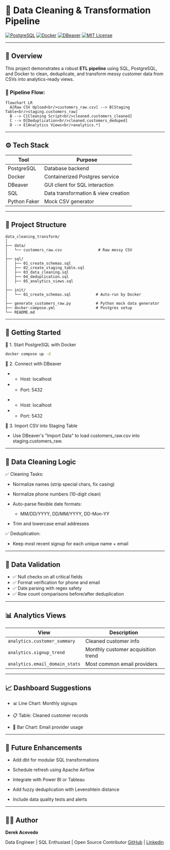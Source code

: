# 🧹 Data Cleaning & Transformation Pipeline

[![PostgreSQL](https://img.shields.io/badge/Database-PostgreSQL-blue)](https://www.postgresql.org/)
[![Docker](https://img.shields.io/badge/Container-Docker-blue)](https://www.docker.com/)
[![DBeaver](https://img.shields.io/badge/Client-DBeaver-lightgrey)](https://dbeaver.io/)
[![MIT License](https://img.shields.io/badge/License-MIT-yellow.svg)](LICENSE)

---

## 📌 Overview

This project demonstrates a robust **ETL pipeline** using SQL, PostgreSQL, and Docker to clean, deduplicate, and transform messy customer data from CSVs into analytics-ready views.

### 🔁 Pipeline Flow:
```mermaid
flowchart LR
  A[Raw CSV Upload<br/>customers_raw.csv] --> B[Staging Table<br/>staging.customers_raw]
  B --> C[Cleaning Script<br/>cleaned.customers_cleaned]
  C --> D[Deduplication<br/>cleaned.customers_deduped]
  D --> E[Analytics Views<br/>analytics.*]
```

---

## ⚙️ Tech Stack
| Tool         | Purpose                             |
| ------------ | ----------------------------------- |
| PostgreSQL   | Database backend                    |
| Docker       | Containerized Postgres service      |
| DBeaver      | GUI client for SQL interaction      |
| SQL          | Data transformation & view creation |
| Python Faker | Mock CSV generator                  |

---

## 📁 Project Structure
```text
data_cleaning_transform/
│
├── data/
│   └── customers_raw.csv                # Raw messy CSV
│
├── sql/
│   ├── 01_create_schemas.sql
│   ├── 02_create_staging_table.sql
│   ├── 03_data_cleaning.sql
│   ├── 04_deduplication.sql
│   ├── 05_analytics_views.sql
│
├── init/
│   └── 01_create_schemas.sql           # Auto-run by Docker
│
├── generate_customers_raw.py           # Python mock data generator
├── docker-compose.yml                  # Postgres setup
└── README.md
```

---

## 🚀 Getting Started
🔹 1. Start PostgreSQL with Docker
```bash
docker compose up -d
```

🔹 2. Connect with DBeaver
-  * Host: localhost
-  * Port: 5432
+  - Host: localhost
+  - Port: 5432

🔹 3. Import CSV into Staging Table
  * Use DBeaver's "Import Data" to load customers_raw.csv into staging.customers_raw.

---

## 🧼 Data Cleaning Logic
✅ Cleaning Tasks:
 * Normalize names (strip special chars, fix casing)

 * Normalize phone numbers (10-digit clean)

 * Auto-parse flexible date formats:

    * MM/DD/YYYY, DD/MM/YYYY, DD-Mon-YY

 * Trim and lowercase email addresses

✅ Deduplication:
 * Keep most recent signup for each unique name + email

---

## 🧪 Data Validation

- ✅ Null checks on all critical fields
- ✅ Format verification for phone and email
- ✅ Date parsing with regex safety
- ✅ Row count comparisons before/after deduplication

---

## 📊 Analytics Views
| View                           | Description                        |
| ------------------------------ | ---------------------------------- |
| `analytics.customer_summary`   | Cleaned customer info              |
| `analytics.signup_trend`       | Monthly customer acquisition trend |
| `analytics.email_domain_stats` | Most common email providers        |

---

## 📈 Dashboard Suggestions

* 📊 Line Chart: Monthly signups

* 📋 Table: Cleaned customer records

* 📨 Bar Chart: Email provider usage

---

## 🧠 Future Enhancements
* Add dbt for modular SQL transformations

* Schedule refresh using Apache Airflow

* Integrate with Power BI or Tableau

* Add fuzzy deduplication with Levenshtein distance

* Include data quality tests and alerts

---

## 👨‍💻 Author

**Derek Acevedo**

Data Engineer | SQL Enthusiast | Open Source Contributor
[GitHub](https://www.github.com/poloman2308) | [Linkedin](https://www.linkedin.com/in/derekacevedo86)
